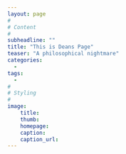 ```yaml
---
layout: page
#
# Content
#
subheadline: ""
title: "This is Deans Page"
teaser: "A philosophical nightmare"
categories:
  -
tags:
  -
#
# Styling
#
image:
    title:
    thumb:
    homepage:
    caption:
    caption_url:
---
```





 [1]: #
 [2]: #
 [3]: #
 [4]: #
 [5]: #
 [6]: #
 [7]: #
 [8]: #
 [9]: #
 [10]: #
